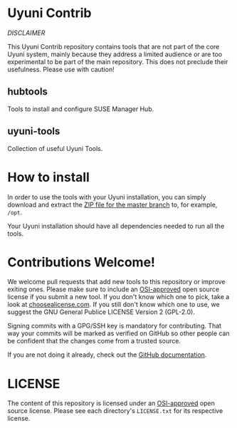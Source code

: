 # Uyuni Contrib

*DISCLAIMER*  

This Uyuni Contrib repository contains tools that are not part of the core Uyuni system, mainly because they address a limited audience or are too experimental to be part of the main repository. This does not preclude their usefulness. Please use with caution!

## hubtools

Tools to install and configure SUSE Manager Hub.

## uyuni-tools

Collection of useful Uyuni Tools.

# How to install

In order to use the tools with your Uyuni installation, you can simply download and extract the [ZIP file for the master branch](https://github.com/uyuni-project/contrib/archive/refs/heads/main.zip) to, for example, `/opt`.

Your Uyuni installation should have all dependencies needed to run all the tools.

# Contributions Welcome!

We welcome pull requests that add new tools to this repository or improve exiting ones. Please make sure to include an [OSI-approved](https://opensource.org/licenses) open source license if you submit a new tool. If you don't know which one to pick, take a look at [choosealicense.com](https://choosealicense.com/). If you still don't know which one to use, we suggest the GNU General Publice LICENSE Version 2 (GPL-2.0).

Signing commits with a GPG/SSH key is mandatory for contributing. That way your commits will be marked as verified on GitHub so other people can be confident that the changes come from a trusted source.

If you are not doing it already, check out the [GitHub documentation](https://docs.github.com/en/authentication/managing-commit-signature-verification/about-commit-signature-verification).

# LICENSE

The content of this repository is licensed under an [OSI-approved](https://opensource.org/licenses) open source license. Please see each directory's `LICENSE.txt` for its respective license.

